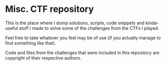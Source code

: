 # Misc. CTF repository

This is the place where I dump solutions, scripts, code snippets and kinda-useful stuff I made to solve some of the challenges from the CTFs I played.

Feel free to take whatever you feel may be of use (if you actually manage to find something like that).

Code and files from the challenges that were included in this repository are copyright of their respective authors.